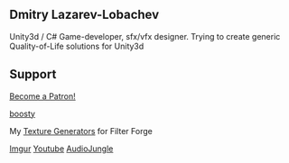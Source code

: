 ## Dmitry Lazarev-Lobachev
Unity3d / C# Game-developer, sfx/vfx designer. Trying to create generic Quality-of-Life solutions for Unity3d
## Support
<a href="https://www.patreon.com/bePatron?u=16899198" data-patreon-widget-type="become-patron-button">Become a Patron!</a><script async src="https://c6.patreon.com/becomePatronButton.bundle.js"></script>

[boosty](https://boosty.to/mitaywalle)

My [Texture Generators](https://www.filterforge.com/filters/author17818-page1.html) for Filter Forge

[Imgur](https://imgur.com/user/mitaywalle/posts)
[Youtube](https://www.youtube.com/watch?v=hMErNx7KL3Y&list=PLKi2F--1--S9WLz-E33khkOtzkNBvQIh0)
[AudioJungle](https://audiojungle.net/user/mitaywalle/portfolio)
